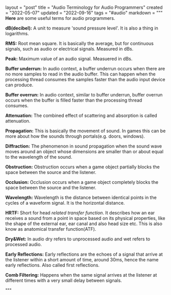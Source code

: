 layout = "post"
title = "Audio Terminology for Audio Programmers"
created = "2022-05-07"
updated = "2022-09-16"
tags = "#audio"
markdown = """
**Here** are some useful terms for audio programmers.

**dB(decibel):** A unit to measure 'sound pressure level'. It is also a thing in
logarithms.

**RMS:** Root mean square. It is basically the average, but for continuous
signals, such as audio or electrical signals. Measured in dBs.

**Peak:** Maximum value of an audio signal. Measuered in dBs.

**Buffer underrun:** In audio context, a buffer underrun occurs when there are no
more samples to read in the audio buffer. This can happen when the processing thread
consumes the samples faster than the audio input device can produce.

**Buffer overrun:** In audio context, similar to buffer underrun, buffer overrun occurs
when the buffer is filled faster than the processing thread consumes.

**Attenuation:** The combined effect of scattering and absorption is called attenuation.

**Propagation:** This is basically the movement of sound. In games this can be more about how the sounds through portals(e.g. doors, windows).

**Diffraction:** The phenomenon in sound propagation when the sound wave moves around an object whose dimensions are smaller than or about equal to the wavelength of the sound.

**Obstruction:** Obstruction occurs when a game object partially blocks the space between the source and the listener.

**Occlusion:** Occlusion occurs when a game object completely blocks the space between the source and the listener.

**Wavelength:** Wavelength is the distance between identical points in the cycles of a waveform signal. It is the horizontal distance.

**HRTF:** Short for head *related transfer function*. It describes how an ear receives a sound from a point in space based on its physical properties, like the shape of the external ear, ear canal and also head size etc. This is also know as anatomical transfer function(ATF).

**Dry&Wet:** In audio dry refers to unprocessed audio and wet refers to processed audio.

**Early Reflections:** Early reflections are the echoes of a signal that arrive at the listener within a short amount of time, around 30ms, hence the name early reflections. Also called first reflections.

**Comb Filtering:** Happens when the same signal arrives at the listener at different times with a very small delay between signals.

"""
